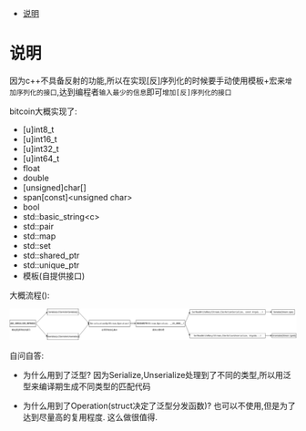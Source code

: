 <!-- TOC -->

- [说明](#说明)

<!-- /TOC -->


<a id="markdown-说明" name="说明"></a>
# 说明

因为c++不具备反射的功能,所以在实现[反]序列化的时候要手动使用模板+宏来`增加序列化的接口`,达到编程者`输入最少的信息`即可`增加[反]序列化的接口`

bitcoin大概实现了:

* [u]int8_t
* [u]int16_t
* [u]int32_t
* [u]int64_t
* float
* double
* [unsigned]char[]
* span[const]\<unsigned char\>
* bool
* std::basic_string\<c\>
* std::pair
* std::map
* std::set
* std::shared_ptr
* std::unique_ptr
* 模板(自提供接口)


大概流程():

![](pic/cppserialize.png)


自问自答:

* 为什么用到了泛型?
因为Serialize,Unserialize处理到了不同的类型,所以用泛型来编译期生成不同类型的匹配代码

* 为什么用到了Operation(struct决定了泛型分发函数)?
也可以不使用,但是为了达到尽量高的复用程度. 这么做很值得.

